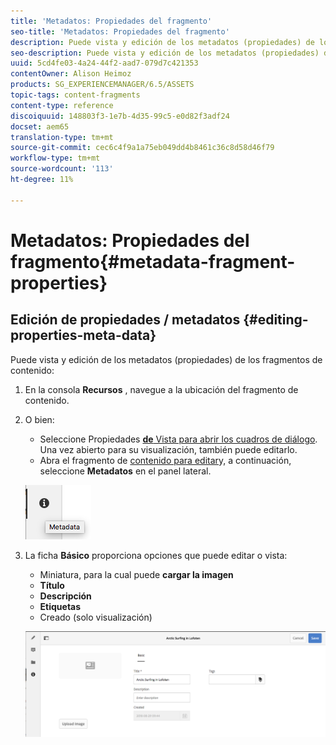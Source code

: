 ```yaml
---
title: 'Metadatos: Propiedades del fragmento'
seo-title: 'Metadatos: Propiedades del fragmento'
description: Puede vista y edición de los metadatos (propiedades) de los fragmentos de contenido.
seo-description: Puede vista y edición de los metadatos (propiedades) de los fragmentos de contenido.
uuid: 5cd4fe03-4a24-44f2-aad7-079d7c421353
contentOwner: Alison Heimoz
products: SG_EXPERIENCEMANAGER/6.5/ASSETS
topic-tags: content-fragments
content-type: reference
discoiquuid: 148803f3-1e7b-4d35-99c5-e0d82f3adf24
docset: aem65
translation-type: tm+mt
source-git-commit: cec6c4f9a1a75eb049dd4b8461c36c8d58d46f79
workflow-type: tm+mt
source-wordcount: '113'
ht-degree: 11%

---
```



# Metadatos: Propiedades del fragmento{#metadata-fragment-properties}

## Edición de propiedades / metadatos {#editing-properties-meta-data}

Puede vista y edición de los metadatos (propiedades) de los fragmentos de contenido:

1. En la consola **Recursos** , navegue a la ubicación del fragmento de contenido.
1. O bien:

   * Seleccione Propiedades [**de** Vista para abrir los cuadros de diálogo](/help/assets/manage-assets.md#editing-properties). Una vez abierto para su visualización, también puede editarlo.
   * Abra el fragmento de [contenido para editar](/help/assets/content-fragments/content-fragments-managing.md#opening-the-fragment-editor)y, a continuación, seleccione **Metadatos** en el panel lateral.

   ![cfm-6420-06](assets/cfm-6420-06.png)

1. La ficha **Básico** proporciona opciones que puede editar o vista:

   * Miniatura, para la cual puede **cargar la imagen**
   * **Título**
   * **Descripción**
   * **Etiquetas**
   * Creado (solo visualización)

   ![cfm-6420-07](assets/cfm-6420-07.png)


